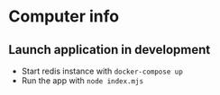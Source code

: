 # Computer info

## Launch application in development

- Start redis instance with `docker-compose up`
- Run the app with `node index.mjs`
